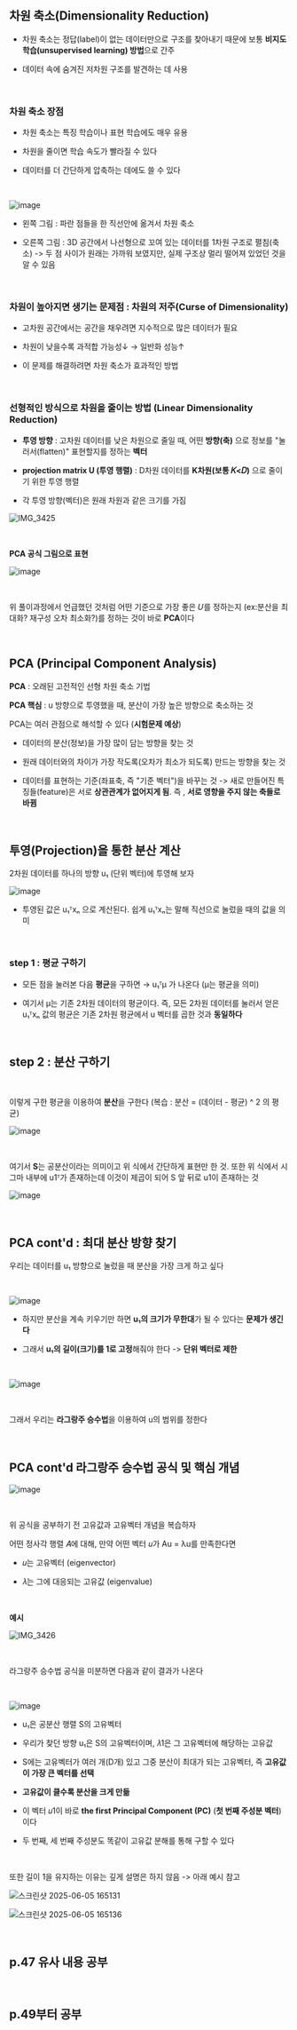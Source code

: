 ## 차원 축소(Dimensionality Reduction)

- 차원 축소는 정답(label)이 없는 데이터만으로 구조를 찾아내기 때문에 보통 **비지도 학습(unsupervised learning) 방법**으로 간주

- 데이터 속에 숨겨진 저차원 구조를 발견하는 데 사용

<br/>

### 차원 축소 장점 

- 차원 축소는 특징 학습이나 표현 학습에도 매우 유용

- 차원을 줄이면 학습 속도가 빨라질 수 있다

- 데이터를 더 간단하게 압축하는 데에도 쓸 수 있다

<br/>

![image](https://github.com/user-attachments/assets/7ded4bc5-3ccd-47f3-83aa-208d3e3ad0a3)

- 왼쪽 그림 : 파란 점들을 한 직선안에 옮겨서 차원 축소

- 오른쪽 그림 : 3D 공간에서 나선형으로 꼬여 있는 데이터를 1차원 구조로 펼침(축소) -> 두 점 사이가 원래는 가까워 보였지만, 실제 구조상 멀리 떨어져 있었던 것을 알 수 있음

<br/>

### 차원이 높아지면 생기는 문제점 : 차원의 저주(Curse of Dimensionality) 

- 고차원 공간에서는 공간을 채우려면 지수적으로 많은 데이터가 필요

- 차원이 낮을수록 과적합 가능성↓ → 일반화 성능↑

- 이 문제를 해결하려면 차원 축소가 효과적인 방법

<br/>

### 선형적인 방식으로 차원을 줄이는 방법 (Linear Dimensionality Reduction)

- **투영 방향** : 고차원 데이터를 낮은 차원으로 줄일 때, 어떤 **방향(축)** 으로 정보를 "눌러서(flatten)" 표현할지를 정하는 **벡터**

- **projection matrix U (투영 행렬)** : D차원 데이터를 **K차원(보통 𝐾<𝐷)** 으로 줄이기 위한 투영 행렬

- 각 투영 방향(벡터)은 원래 차원과 같은 크기를 가짐

![IMG_3425](https://github.com/user-attachments/assets/c5b62eaa-0a44-4e50-8c5e-4a7ae1c5d754)

<br/>

**PCA 공식 그림으로 표현**

![image](https://github.com/user-attachments/assets/5699fe5e-d63f-48a5-8b67-b23f5e859313)

<br/>

위 풀이과정에서 언급했던 것처럼 어떤 기준으로 가장 좋은 𝑈를 정하는지 (ex:분산을 최대화? 재구성 오차 최소화?)를 정하는 것이 바로 **PCA**이다 

<br/>

## PCA (Principal Component Analysis)

**PCA** : 오래된 고전적인 선형 차원 축소 기법

**PCA 핵심** : u 방향으로 투영했을 때, 분산이 가장 높은 방향으로 축소하는 것 

PCA는 여러 관점으로 해석할 수 있다 (**시험문제 예상**)

- 데이터의 분산(정보)을 가장 많이 담는 방향을 찾는 것

- 원래 데이터와의 차이가 가장 작도록(오차가 최소가 되도록) 만드는 방향을 찾는 것

- 데이터를 표현하는 기준(좌표축, 즉 "기준 벡터")을 바꾸는 것 -> 새로 만들어진 특징들(feature)은 서로 **상관관계가 없어지게 됨**. 즉 , **서로 영향을 주지 않는 축들로 바뀜**

<br/>

## 투영(Projection)을 통한 분산 계산 

2차원 데이터를 하나의 방향 u₁ (단위 벡터)에 투영해 보자

![image](https://github.com/user-attachments/assets/8dbbde25-7b87-43a1-848a-ceb5a02579e9)

- 투영된 값은 u₁ᵀxₙ 으로 계산된다. 쉽게 u₁ᵀxₙ는 말해 직선으로 눌렀을 때의 값을 의미 

<br/>

### step 1 : 평균 구하기 

- 모든 점을 눌러본 다음 **평균**을 구하면 → u₁ᵀμ 가 나온다 (μ는 평균을 의미)

- 여기서 μ는 기존 2차원 데이터의 평균이다. 즉, 모든 2차원 데이터를 눌러서 얻은 u₁ᵀxₙ 값의 평균은 기존 2차원 평균에서 u 벡터를 곱한 것과 **동일하다**

<br/>

## step 2 : 분산 구하기 

<br/>

이렇게 구한 평균을 이용하여 **분산**을 구한다 (복습 : 분산 = (데이터 - 평균) ^ 2 의 평균)

![image](https://github.com/user-attachments/assets/7f7701a0-8ff2-4c62-a1c4-854cef609dec)

<br/>

여기서 **S**는 공분산이라는 의미이고 위 식에서 간단하게 표현만 한 것. 또한 위 식에서 시그마 내부에 u1ᵀ가 존재하는데 이것이 제곱이 되어 S 앞 뒤로 u1이 존재하는 것 

![image](https://github.com/user-attachments/assets/ec40c24a-fc52-43bb-9086-8f1d4297d0d9)

<br/>

## PCA cont'd : 최대 분산 방향 찾기

우리는 데이터를 u₁ 방향으로 눌렀을 때 분산을 가장 크게 하고 싶다 

<br/>

![image](https://github.com/user-attachments/assets/2b164cb6-78ae-4ad4-8a74-f45070a0f4ca)

- 하지만 분산을 계속 키우기만 하면 **u₁의 크기가 무한대**가 될 수 있다는 **문제가 생긴다**

- 그래서 **u₁의 길이(크기)를 1로 고정**해줘야 한다 -> **단위 벡터로 제한**

<br/>

![image](https://github.com/user-attachments/assets/7bafe61f-e1cd-4d83-8a23-df0c01dfc4f2)

<br/>

그래서 우리는 **라그랑주 승수법**을 이용하여 u의 범위를 정한다 

<br/>

## PCA cont'd 라그랑주 승수법 공식 및 핵심 개념 

![image](https://github.com/user-attachments/assets/a088a2ff-6882-4493-b62d-a642e336b066)

<br/>

위 공식을 공부하기 전 고유값과 고유벡터 개념을 복습하자 

어떤 정사각 행렬 𝐴에 대해, 만약 어떤 벡터 𝑢가 Au = λu를 만족한다면

- 𝑢는 고유벡터 (eigenvector)

- 𝜆는 그에 대응되는 고유값 (eigenvalue)

<br/>

**예시**

![IMG_3426](https://github.com/user-attachments/assets/d709f1a4-4f75-4334-9d96-b8e101822f44)

<br/>

라그랑주 승수법 공식을 미분하면 다음과 같이 결과가 나온다 

<br/>

![image](https://github.com/user-attachments/assets/182375e2-dc79-4643-918f-f685ff26b080)

- u₁은 공분산 행렬 S의 고유벡터

- 우리가 찾던 방향 u₁은 S의 고유벡터이며, 𝜆1은 그 고유벡터에 해당하는 고유값

- S에는 고유벡터가 여러 개(D개) 있고 그중 분산이 최대가 되는 고유벡터, 즉 **고유값이 가장 큰 벡터를 선택**

- **고유값이 클수록 분산을 크게 만듦**

- 이 벡터 𝑢1이 바로 **the first Principal Component (PC)** (**첫 번째 주성분 벡터**) 이다

- 두 번째, 세 번째 주성분도 똑같이 고유값 분해를 통해 구할 수 있다

<br/>

또한 길이 1을 유지하는 이유는 깊게 설명은 하지 않음 -> 아래 예시 참고 

![스크린샷 2025-06-05 165131](https://github.com/user-attachments/assets/b144c8e0-29c0-4665-a712-3e559493c081)

![스크린샷 2025-06-05 165136](https://github.com/user-attachments/assets/4018bf6f-4f0e-4a36-ad29-4462bdd3ca64)

<br/>

## p.47 유사 내용 공부 

<br/>

## p.49부터 공부 

















































